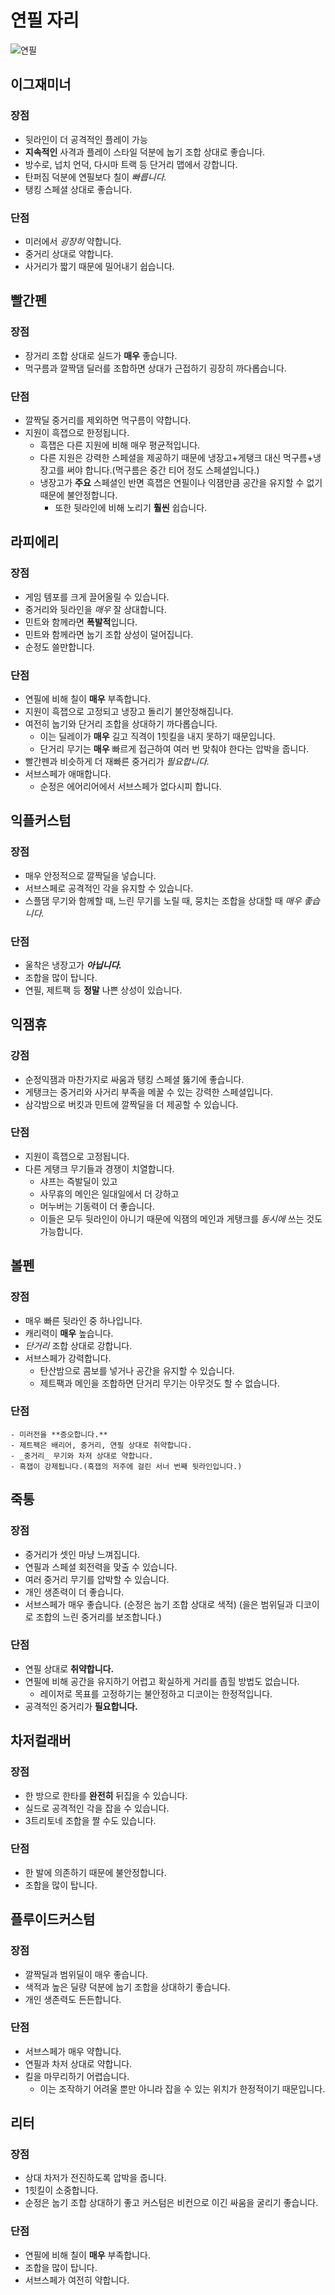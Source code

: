 # 연필 자리

![연필]()

## 이그재미너

### 장점

- 뒷라인이 더 공격적인 플레이 가능
- **지속적인** 사격과 플레이 스타일 덕분에 눕기 조합 상대로 좋습니다.
- 방수로, 넙치 언덕, 다시마 트랙 등 단거리 맵에서 강합니다.
- 탄퍼짐 덕분에 연필보다 칠이 _빠릅니다._
- 탱킹 스페셜 상대로 좋습니다.

### 단점

- 미러에서 _굉장히_ 약합니다.
- 중거리 상대로 약합니다.
- 사거리가 짧기 때문에 밀어내기 쉽습니다.

## 빨간펜

### 장점

- 장거리 조합 상대로 실드가 **매우** 좋습니다.
- 먹구름과 깔짝댐 딜러를 조합하면 상대가 근접하기 굉장히 까다롭습니다.

### 단점

- 깔짝딜 중거리를 제외하면 먹구름이 약합니다.
- 지원이 흑잽으로 한정됩니다.
  - 흑잽은 다른 지원에 비해 매우 평균적입니다.
  - 다른 지원은 강력한 스페셜을 제공하기 때문에 냉장고+게탱크 대신 먹구름+냉장고를 써야 합니다.(먹구름은 중간 티어 정도 스페셜입니다.)
  - 냉장고가 **주요** 스페셜인 반면 흑잽은 연필이나 익잼만큼 공간을 유지할 수 없기 때문에 불안정합니다.
    - 또한 뒷라인에 비해 노리기 **훨씬** 쉽습니다.

## 라피에리

### 장점

- 게임 템포를 크게 끌어올릴 수 있습니다.
- 중거리와 뒷라인을 _매우_ 잘 상대합니다.
- 민트와 함께라면 **폭발적**입니다.
- 민트와 함께라면 눕기 조합 상성이 덜어집니다.
- 순정도 쓸만합니다.

### 단점

- 연필에 비해 칠이 **매우** 부족합니다.
- 지원이 흑잽으로 고정되고 냉장고 돌리기 불안정해집니다.
- 여전히 눕기와 단거리 조합을 상대하기 까다롭습니다.
  - 이는 딜레이가 **매우** 길고 직격이 1힛킬을 내지 못하기 때문입니다.
  - 단거리 무기는 **매우** 빠르게 접근하여 여러 번 맞춰야 한다는 압박을 줍니다.
- 빨간펜과 비슷하게 더 재빠른 중거리가 _필요합니다._
- 서브스페가 애매합니다.
  - 순정은 에어리어에서 서브스페가 없다시피 합니다.

## 익플커스텀

### 장점

- 매우 안정적으로 깔짝딜을 넣습니다.
- 서브스페로 공격적인 각을 유지할 수 있습니다.
- 스플댐 무기와 함께할 때, 느린 무기를 노릴 때, 뭉치는 조합을 상대할 때 _매우 좋습니다._

### 단점

- 울착은 냉장고가 **_아닙니다._**
- 조합을 많이 탑니다.
- 연필, 제트팩 등 **정말** 나쁜 상성이 있습니다.

## 익잼휴

### 강점

- 순정익잼과 마찬가지로 싸움과 탱킹 스페셜 뚫기에 좋습니다.
- 게탱크는 중거리와 사거리 부족을 메꿀 수 있는 강력한 스페셜입니다.
- 삼각밤으로 버킷과 민트에 깔짝딜을 더 제공할 수 있습니다.

### 단점

- 지원이 흑잽으로 고정됩니다.
- 다른 게탱크 무기들과 경쟁이 치열합니다.
  - 샤프는 즉발딜이 있고
  - 사무휴의 메인은 일대일에서 더 강하고
  - 머누버는 기동력이 더 좋습니다.
  - 이들은 모두 뒷라인이 아니기 때문에 익잼의 메인과 게탱크를 _동시에_ 쓰는 것도 가능합니다.

## 볼펜

### 장점

- 매우 빠른 뒷라인 중 하나입니다.
- 캐리력이 **매우** 높습니다.
- _단거리_ 조합 상대로 강합니다.
- 서브스페가 강력합니다.
  - 탄산밤으로 콤보를 넣거나 공간을 유지할 수 있습니다.
  - 제트팩과 메인을 조합하면 단거리 무기는 아무것도 할 수 없습니다.

### 단점

    - 미러전을 **증오합니다.**
    - 제트팩은 배리어, 중거리, 연필 상대로 취약합니다.
    - _중거리_ 무기와 차저 상대로 약합니다.
    - 흑잽이 강제됩니다.(흑잽의 저주에 걸린 서너 번째 뒷라인입니다.)

## 죽통

### 장점

- 중거리가 셋인 마냥 느껴집니다.
- 연필과 스페셜 회전력을 맞출 수 있습니다.
- 여러 중거리 무기를 압박할 수 있습니다.
- 개인 생존력이 더 좋습니다.
- 서브스페가 매우 좋습니다. (순정은 눕기 조합 상대로 색적) (을은 범위딜과 디코이로 조합의 느린 중거리를 보조합니다.)

### 단점

- 연필 상대로 **취약합니다.**
- 연필에 비해 공간을 유지하기 어렵고 확실하게 거리를 좁힐 방법도 없습니다.
  - 레이저로 목표를 고정하기는 불안정하고 디코이는 한정적입니다.
- 공격적인 중거리가 **필요합니다.**

## 차저컬래버

### 장점

- 한 방으로 한타를 **완전히** 뒤집을 수 있습니다.
- 실드로 공격적인 각을 잡을 수 있습니다.
- 3트리토네 조합을 짤 수도 있습니다.

### 단점

- 한 발에 의존하기 때문에 불안정합니다.
- 조합을 많이 탑니다.

## 플루이드커스텀

### 장점

- 깔짝딜과 범위딜이 매우 좋습니다.
- 색적과 높은 딜량 덕분에 눕기 조합을 상대하기 좋습니다.
- 개인 생존력도 든든합니다.

### 단점

- 서브스페가 매우 약합니다.
- 연필과 차저 상대로 약합니다.
- 킬을 마무리하기 어렵습니다.
  - 이는 조작하기 어려울 뿐만 아니라 잡을 수 있는 위치가 한정적이기 때문입니다.

## 리터

### 장점

- 상대 차저가 전진하도록 압박을 줍니다.
- 1힛킬이 소중합니다.
- 순정은 눕기 조합 상대하기 좋고 커스텀은 비컨으로 이긴 싸움을 굴리기 좋습니다.

### 단점

- 연필에 비해 칠이 **매우** 부족합니다.
- 조합을 많이 탑니다.
- 서브스페가 여전히 약합니다.
